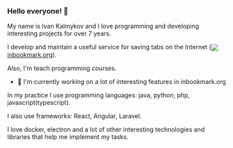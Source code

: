 ### Hello everyone! 👋

My name is Ivan Kalmykov and I love programming and developing interesting projects for over 7 years.

I develop and maintain a useful service for saving tabs on the Internet (<a href="https://inbookmark.org/"><img align="center" src="https://avatars.githubusercontent.com/u/82322851?s=16" />inbookmark.org</a>).

Also, I'm  teach programming courses.

- 🔭 I'm currently working on a lot of interesting features in inbookmark.org

In my practice I use programming languages: java, python, php, javascript(typescript).

I also use frameworks: React, Angular, Laravel.

I love docker, electron and a lot of other interesting technologies and libraries that help me implement my tasks.
